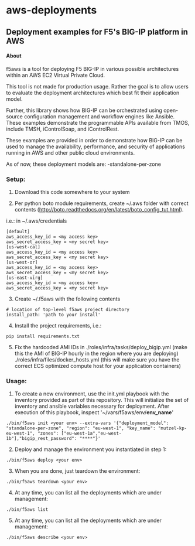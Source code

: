 # aws-deployments
## Deployment examples for F5's BIG-IP platform in AWS

#### About

f5aws is a tool for deploying F5 BIG-IP in various possible architectures within an AWS EC2 Virtual Private Cloud.

This tool is not made for production usage. Rather the goal is to allow users to evaluate the deployment architectures which best fit their application model.

Further, this library shows how BIG-IP can be orchestrated using open-source configuration management and workflow engines like Ansible.  These examples demonstrate the programmable APIs available from TMOS, include TMSH, iControlSoap, and iControlRest.

These examples are provided in order to demonstrate how BIG-IP can be used to manage the availability, performance, and security of applications running in AWS and other public cloud environments.


As of now, these deployment models are:
-standalone-per-zone


### Setup:
1) Download this code somewhere to your system

2) Per python boto module requirements, create ~/.aws folder with correct contents
(http://boto.readthedocs.org/en/latest/boto_config_tut.html).

i.e.: in ~/.aws/credentials

```
[default]
aws_access_key_id = <my access key>
aws_secret_access_key = <my secret key>
[us-west-cal]
aws_access_key_id = <my access key>
aws_secret_access_key = <my secret key>
[us-west-or]
aws_access_key_id = <my access key>
aws_secret_access_key = <my secret key>
[us-east-virg]
aws_access_key_id = <my access key>
aws_secret_access_key = <my secret key>
```


3) Create ~/.f5aws with the following contents

```
# location of top-level f5aws project directory
install_path: 'path to your install'
```

4) Install the project requirements, i.e.:


```pip install requirements.txt```

5) Fix the hardcoded AMI IDs in 
./roles/infra/tasks/deploy_bigip.yml (make this the AMI of BIG-IP hourly in the region where you are deploying)
./roles/infra/files/docker_hosts.yml (this will make sure you have the correct ECS optimized compute host for your application containers)


### Usage:

1) To create a new environment, use the init.yml playbook with the inventory provided as part of this repository. 
This will initialize the set of inventory and ansible variables necessary for deployment. After execution of this playbook, inspect '~/vars/f5aws/env/<b>env_name</b>'
 
 ```./bin/f5aws init <your env> --extra-vars '{"deployment_model": "standalone-per-zone", "region": "eu-west-1", "key_name": "mutzel-kp-eu-west-1", "zones": ["eu-west-1a","eu-west-1b"],"bigip_rest_password": "****"}'```

2) Deploy and manage the environment you instantiated in step 1: 

```./bin/f5aws deploy <your env>```

3) When you are done, just teardown the environment:

```./bin/f5aws teardown <your env>```

4) At any time, you can list all the deployments which are under management:

```./bin/f5aws list```

5) At any time, you can list all the deployments which are under management:

```./bin/f5aws describe <your env>```

